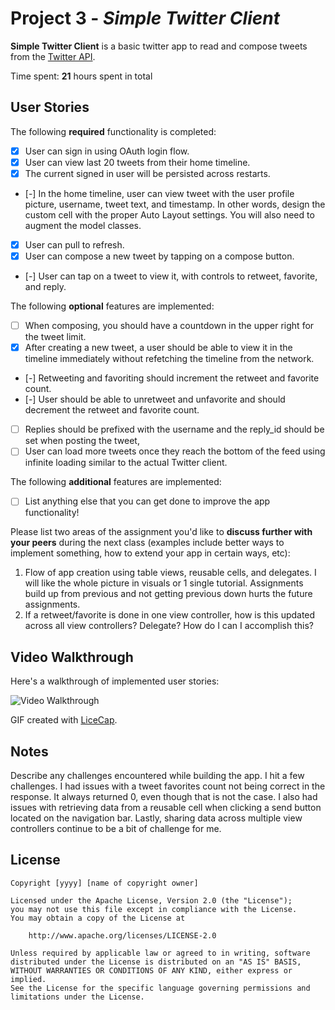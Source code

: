 # Project 3 - *Simple Twitter Client*

**Simple Twitter Client** is a basic twitter app to read and compose tweets from the [Twitter API](https://apps.twitter.com/).

Time spent: **21** hours spent in total

## User Stories

The following **required** functionality is completed:

- [X] User can sign in using OAuth login flow.
- [X] User can view last 20 tweets from their home timeline.
- [X] The current signed in user will be persisted across restarts.
- [-] In the home timeline, user can view tweet with the user profile picture, username, tweet text, and timestamp.  In other words, design the custom cell with the proper Auto Layout settings.  You will also need to augment the model classes.
- [X] User can pull to refresh.
- [X] User can compose a new tweet by tapping on a compose button.
- [-] User can tap on a tweet to view it, with controls to retweet, favorite, and reply.

The following **optional** features are implemented:

- [ ] When composing, you should have a countdown in the upper right for the tweet limit.
- [X] After creating a new tweet, a user should be able to view it in the timeline immediately without refetching the timeline from the network.
- [-] Retweeting and favoriting should increment the retweet and favorite count.
- [-] User should be able to unretweet and unfavorite and should decrement the retweet and favorite count.
- [ ] Replies should be prefixed with the username and the reply_id should be set when posting the tweet,
- [ ] User can load more tweets once they reach the bottom of the feed using infinite loading similar to the actual Twitter client.

The following **additional** features are implemented:

- [ ] List anything else that you can get done to improve the app functionality!

Please list two areas of the assignment you'd like to **discuss further with your peers** during the next class (examples include better ways to implement something, how to extend your app in certain ways, etc):

1. Flow of app creation using table views, reusable cells, and delegates. I will like the whole picture in visuals or 1 single tutorial. Assignments build up from previous and not getting previous down hurts the future assignments.
2. If a retweet/favorite is done in one view controller, how is this updated across all view controllers? Delegate? How do I can I accomplish this?

## Video Walkthrough

Here's a walkthrough of implemented user stories:

<img src='1GdgxD8B2yoyRt8lJVcYv5VqFuyXMARGlbaFpZ3n4FaJGNPnVN' width='' alt='Video Walkthrough' />

GIF created with [LiceCap](http://www.cockos.com/licecap/).

## Notes

Describe any challenges encountered while building the app.
I hit a few challenges. I had issues with a tweet favorites count not being correct in the response. It always returned 0, even though that is not the case. I also had issues with retrieving data from a reusable cell when clicking a send button located on the navigation bar. Lastly, sharing data across multiple view controllers continue to be a bit of challenge for me.
## License

    Copyright [yyyy] [name of copyright owner]

    Licensed under the Apache License, Version 2.0 (the "License");
    you may not use this file except in compliance with the License.
    You may obtain a copy of the License at

        http://www.apache.org/licenses/LICENSE-2.0

    Unless required by applicable law or agreed to in writing, software
    distributed under the License is distributed on an "AS IS" BASIS,
    WITHOUT WARRANTIES OR CONDITIONS OF ANY KIND, either express or implied.
    See the License for the specific language governing permissions and
    limitations under the License.
